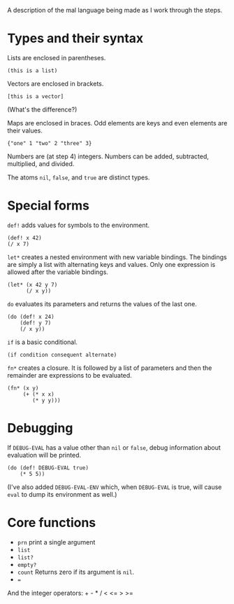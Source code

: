 A description of the mal language being made as I work through the steps.

# Types and their syntax

Lists are enclosed in parentheses.

    (this is a list)

Vectors are enclosed in brackets.

    [this is a vector]

(What's the difference?)

Maps are enclosed in braces. Odd elements are keys and even elements are their values.

    {"one" 1 "two" 2 "three" 3}

Numbers are (at step 4) integers. Numbers can be added, subtracted, multiplied, and divided.

The atoms `nil`, `false`, and `true` are distinct types.

# Special forms

`def!` adds values for symbols to the environment.

    (def! x 42)
    (/ x 7)

`let*` creates a nested environment with new variable bindings. The bindings are simply a list with alternating keys and values. Only one expression is allowed after the variable bindings.

    (let* (x 42 y 7)
          (/ x y))

`do` evaluates its parameters and returns the values of the last one.

    (do (def! x 24)
        (def! y 7)
        (/ x y))

`if` is a basic conditional.

    (if condition consequent alternate)

`fn*` creates a closure. It is followed by a list of parameters and then the remainder are expressions to be evaluated.

    (fn* (x y)
         (+ (* x x)
            (* y y)))

# Debugging

If `DEBUG-EVAL` has a value other than `nil` or `false`, debug information about evaluation will be printed.

    (do (def! DEBUG-EVAL true)
        (* 5 5))

(I've also added `DEBUG-EVAL-ENV` which, when `DEBUG-EVAL` is true, will cause `eval` to dump its environment as well.)

# Core functions

* `prn` print a single argument
* `list`
* `list?`
* `empty?`
* `count` Returns zero if its argument is `nil`.
* `=`

And the integer operators: + - * / < <= > >=

